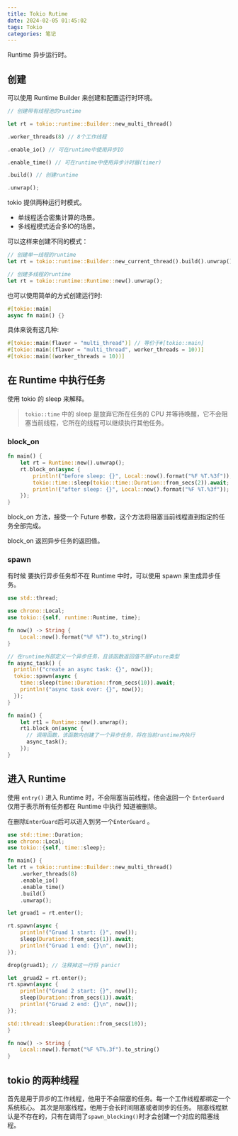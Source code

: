 ```yaml
---
title: Tokio Rutime
date: 2024-02-05 01:45:02
tags: Tokio
categories: 笔记
---
```


Runtime 异步运行时。

## 创建
可以使用 Runtime Builder 来创建和配置运行时环境。
```rust
// 创建带有线程池的runtime

let rt = tokio::runtime::Builder::new_multi_thread()

.worker_threads(8) // 8个工作线程

.enable_io() // 可在runtime中使用异步IO

.enable_time() // 可在runtime中使用异步计时器(timer)

.build() // 创建runtime

.unwrap();
```

tokio 提供两种运行时模式。
- 单线程适合密集计算的场景。
- 多线程模式适合多IO的场景。

可以这样来创建不同的模式：
```rust
// 创建单一线程的runtime
let rt = tokio::runtime::Builder::new_current_thread().build().unwrap();

// 创建多线程的runtime
let rt = tokio::runtime::Runtime::new().unwrap();
```

也可以使用简单的方式创建运行时:
```rust
#[tokio::main]
async fn main() {}
```

具体来说有这几种:
```rust
#[tokio::main(flavor = "multi_thread")] // 等价于#[tokio::main]
#[tokio::main((flavor = "multi_thread", worker_threads = 10))]
#[tokio::main((worker_threads = 10))]
```

## 在 Runtime 中执行任务
使用 tokio 的 sleep 来解释。


> `tokio::time` 中的 sleep 是放弃它所在任务的 CPU 并等待唤醒，它不会阻塞当前线程，它所在的线程可以继续执行其他任务。


### block_on

```rust
fn main() {
    let rt = Runtime::new().unwrap();
    rt.block_on(async {
        println!("before sleep: {}", Local::now().format("%F %T.%3f"));
        tokio::time::sleep(tokio::time::Duration::from_secs(2)).await;
        println!("after sleep: {}", Local::now().format("%F %T.%3f"));
    });
}
```
block_on 方法，接受一个 Future 参数，这个方法将阻塞当前线程直到指定的任务全部完成。

block_on 返回异步任务的返回值。

### spawn
有时候 要执行异步任务却不在 Runtime 中时，可以使用 spawn 来生成异步任务。
```rust
use std::thread;

use chrono::Local;
use tokio::{self, runtime::Runtime, time};

fn now() -> String {
    Local::now().format("%F %T").to_string()
}

// 在runtime外部定义一个异步任务，且该函数返回值不是Future类型
fn async_task() {
  println!("create an async task: {}", now());
  tokio::spawn(async {
    time::sleep(time::Duration::from_secs(10)).await;
    println!("async task over: {}", now());
  });
}

fn main() {
    let rt1 = Runtime::new().unwrap();
    rt1.block_on(async {
      // 调用函数，该函数内创建了一个异步任务，将在当前runtime内执行
      async_task();
    });
}
```

## 进入 Runtime
使用 `entry()` 进入 Runtime 时，不会阻塞当前线程，他会返回一个 `EnterGuard` 仅用于表示所有任务都在 Runtime 中执行 知道被删除。

在删除`EnterGuard`后可以进入到另一个``EnterGuard`` 。
```rust
use std::time::Duration;
use chrono::Local;
use tokio::{self, time::sleep};

fn main() {
let rt = tokio::runtime::Builder::new_multi_thread()
	.worker_threads(8)
	.enable_io()
	.enable_time()
	.build()
    .unwrap();

let gruad1 = rt.enter();

rt.spawn(async {
	println!("Gruad 1 start: {}", now());
	sleep(Duration::from_secs(1)).await;
	println!("Gruad 1 end: {}\n", now());
});

drop(gruad1); // 注释掉这一行将 panic!

let _gruad2 = rt.enter();
rt.spawn(async {
	println!("Gruad 2 start: {}", now());
	sleep(Duration::from_secs(1)).await;
	println!("Gruad 2 end: {}\n", now());
});

std::thread::sleep(Duration::from_secs(10));
}

fn now() -> String {
	Local::now().format("%F %T%.3f").to_string()
}
```

## tokio 的两种线程
首先是用于异步的工作线程，他用于不会阻塞的任务。每一个工作线程都绑定一个系统核心。
其次是阻塞线程，他用于会长时间阻塞或者同步的任务。
阻塞线程默认是不存在的，只有在调用了`spawn_blocking()`时才会创建一个对应的阻塞线程。